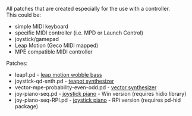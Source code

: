 All patches that are created especially for the use with a controller.  
This could be:
*  simple MIDI keyboard
*  specific MIDI controller (i.e. MPD or Launch Control)
*  joystick/gamepad
*  Leap Motion (Geco MIDI mapped)
*  MPE compatible MIDI controller  

Patches:  
*  leap1.pd - [leap motion wobble bass](https://blog.macieksypniewski.com/2020/01/17/pure-data-leap-motion-wobble-bass-patch/)
*  joystick-qd-snth.pd - [teapot synthesizer](https://blog.macieksypniewski.com/2020/02/07/pure-data-teapot-synthesizer/)
*  vector-mpe-probability-even-odd.pd - [vector synthesizer](https://blog.macieksypniewski.com/2020/07/03/vector-synthesizer/)
*  joy-piano-seq.pd - [joystick piano](https://blog.macieksypniewski.com/2021/01/06/joystick-piano/) - Win version (requires hidio library)
*  joy-piano-seq-RPI.pd - [joystick piano](https://blog.macieksypniewski.com/2021/01/06/joystick-piano/) - RPi version (requires pd-hid package)
